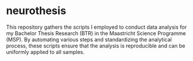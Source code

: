 # neurothesis
This repository gathers the scripts I employed to conduct data analysis for my Bachelor Thesis Research (BTR) in the Maastricht Science Programme (MSP). By automating various steps and standardizing the analytical process, these scripts ensure that the analysis is reproducible and can be uniformly applied to all samples.
